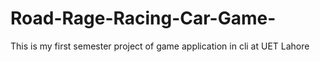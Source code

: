 # Road-Rage-Racing-Car-Game-
This is my first semester project of game application in cli at UET Lahore
